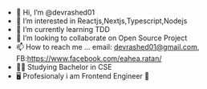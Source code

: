 - 👋 Hi, I’m @devrashed01
- 👀 I’m interested in Reactjs,Nextjs,Typescript,Nodejs
- 🌱 I’m currently learning TDD
- 💞️ I’m looking to collaborate on Open Source Project
- 📫 How to reach me ... email: devrashed01@gmail.com, FB:https://www.facebook.com/eahea.ratan/
- 👨‍🎓 Studying Bachelor in CSE
- 🖥️ Profesionaly i am Frontend Engineer 🤕

<!---
devrashed01/devrashed01 is a ✨ special ✨ repository because its `README.md` (this file) appears on your GitHub profile.
You can click the Preview link to take a look at your changes.
--->
